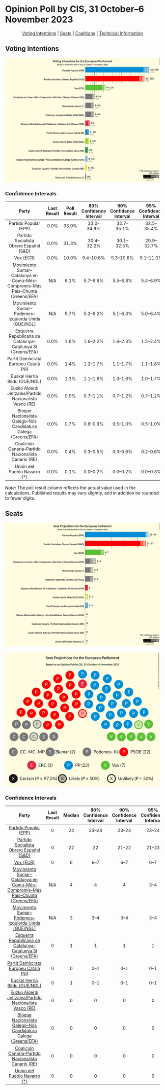 # Opinion Poll by CIS, 31 October–6 November 2023

<p align="center"><a href="#voting-intentions">Voting Intentions</a> | <a href="#seats">Seats</a> | <a href="#coalitions">Coalitions</a> | <a href="#technical-information">Technical Information</a></p>

## Voting Intentions

![Graph with voting intentions not yet produced](2023-11-06-CIS.png "Voting Intentions")

### Confidence Intervals

| Party | Last Result | Poll Result | 80% Confidence Interval | 90% Confidence Interval | 95% Confidence Interval | 99% Confidence Interval |
|:-----:|:-----------:|:-----------:|:-----------------------:|:-----------------------:|:-----------------------:|:-----------------------:|
| Partido Popular (EPP) | 0.0% | 33.9% | 33.0–34.9% |32.7–35.1% |32.5–35.4% |32.0–35.8% |
| Partido Socialista Obrero Español (S&D) | 0.0% | 31.3% | 30.4–32.2% |30.1–32.5% |29.9–32.7% |29.4–33.2% |
| Vox (ECR) | 0.0% | 10.0% | 9.4–10.6% |9.3–10.8% |9.1–11.0% |8.8–11.3% |
| Movimiento Sumar–Catalunya en Comú–Més–Compromís–Más País–Chunta (Greens/EFA) | N/A | 6.1% | 5.7–6.6% |5.5–6.8% |5.4–6.9% |5.2–7.2% |
| Movimiento Sumar–Podemos–Izquierda Unida (GUE/NGL) | N/A | 5.7% | 5.2–6.2% |5.1–6.3% |5.0–6.4% |4.8–6.7% |
| Esquerra Republicana de Catalunya–Catalunya Sí (Greens/EFA) | 0.0% | 1.9% | 1.6–2.2% |1.6–2.3% |1.5–2.4% |1.4–2.5% |
| Partit Demòcrata Europeu Català (NI) | 0.0% | 1.4% | 1.2–1.7% |1.1–1.7% |1.1–1.8% |1.0–2.0% |
| Euskal Herria Bildu (GUE/NGL) | 0.0% | 1.3% | 1.1–1.6% |1.0–1.6% |1.0–1.7% |0.9–1.8% |
| Euzko Alderdi Jeltzalea/Partido Nacionalista Vasco (RE) | 0.0% | 0.9% | 0.7–1.1% |0.7–1.2% |0.7–1.2% |0.6–1.4% |
| Bloque Nacionalista Galego–Nós Candidatura Galega (Greens/EFA) | 0.0% | 0.7% | 0.6–0.9% |0.5–1.0% |0.5–1.0% |0.4–1.1% |
| Coalición Canaria–Partido Nacionalista Canario (RE) | 0.0% | 0.4% | 0.3–0.5% |0.3–0.6% |0.2–0.6% |0.2–0.7% |
| Unión del Pueblo Navarro (*) | 0.0% | 0.1% | 0.0–0.2% |0.0–0.2% |0.0–0.3% |0.0–0.3% |

*Note:* The poll result column reflects the actual value used in the calculations. Published results may vary slightly, and in addition be rounded to fewer digits.

## Seats

![Graph with seats not yet produced](2023-11-06-CIS-seats.png "Seats")

![Graph with seating plan not yet produced](2023-11-06-CIS-seating-plan.png "Seating Plan")

### Confidence Intervals

| Party | Last Result | Median | 80% Confidence Interval | 90% Confidence Interval | 95% Confidence Interval | 99% Confidence Interval |
|:-----:|:-----------:|:------:|:-----------------------:|:-----------------------:|:-----------------------:|:-----------------------:|
| <a href="#partido-popular-(epp)">Partido Popular (EPP)</a> | 0 | 24 | 23–24 |23–24 |23–24 |22–25 |
| <a href="#partido-socialista-obrero-español-(s&d)">Partido Socialista Obrero Español (S&D)</a> | 0 | 22 | 22 |21–22 |21–23 |21–23 |
| <a href="#vox-(ecr)">Vox (ECR)</a> | 0 | 6 | 6–7 |6–7 |6–7 |6–7 |
| <a href="#movimiento-sumar–catalunya-en-comú–més–compromís–más-país–chunta-(greens/efa)">Movimiento Sumar–Catalunya en Comú–Més–Compromís–Más País–Chunta (Greens/EFA)</a> | N/A | 4 | 4 |4 |3–4 |3–4 |
| <a href="#movimiento-sumar–podemos–izquierda-unida-(gue/ngl)">Movimiento Sumar–Podemos–Izquierda Unida (GUE/NGL)</a> | N/A | 3 | 3–4 |3–4 |3–4 |3–4 |
| <a href="#esquerra-republicana-de-catalunya–catalunya-sí-(greens/efa)">Esquerra Republicana de Catalunya–Catalunya Sí (Greens/EFA)</a> | 0 | 1 | 1 |1 |1 |1 |
| <a href="#partit-demòcrata-europeu-català-(ni)">Partit Demòcrata Europeu Català (NI)</a> | 0 | 0 | 0–1 |0–1 |0–1 |0–1 |
| <a href="#euskal-herria-bildu-(gue/ngl)">Euskal Herria Bildu (GUE/NGL)</a> | 0 | 1 | 0–1 |0–1 |0–1 |0–1 |
| <a href="#euzko-alderdi-jeltzalea/partido-nacionalista-vasco-(re)">Euzko Alderdi Jeltzalea/Partido Nacionalista Vasco (RE)</a> | 0 | 0 | 0 |0 |0 |0 |
| <a href="#bloque-nacionalista-galego–nós-candidatura-galega-(greens/efa)">Bloque Nacionalista Galego–Nós Candidatura Galega (Greens/EFA)</a> | 0 | 0 | 0 |0 |0 |0 |
| <a href="#coalición-canaria–partido-nacionalista-canario-(re)">Coalición Canaria–Partido Nacionalista Canario (RE)</a> | 0 | 0 | 0 |0 |0 |0 |
| <a href="#unión-del-pueblo-navarro-(*)">Unión del Pueblo Navarro (*)</a> | 0 | 0 | 0 |0 |0 |0 |

